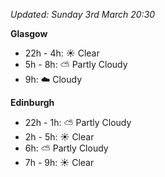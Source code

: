 *Updated: Sunday 3rd March 20:30*

**Glasgow**

* 22h - 4h: :sunny: Clear
* 5h - 8h: :partly_sunny: Partly Cloudy
* 9h: :cloud: Cloudy

**Edinburgh**

* 22h - 1h: :partly_sunny: Partly Cloudy
* 2h - 5h: :sunny: Clear
* 6h: :partly_sunny: Partly Cloudy
* 7h - 9h: :sunny: Clear
